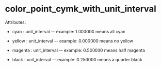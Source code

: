 # color_point_cymk_with_unit_interval

Attributes:

* cyan : unit_interval -- example: 1.000000 means all cyan

* yellow : unit_interval -- example: 0.000000 means no yellow

* magenta : unit_interval -- example: 0.500000 means half magenta

* black : unit_interval -- example: 0.250000 means a quarter black
